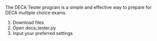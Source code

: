 The DECA Tester program is a simple and effective way to prepare for DECA multiple choice exams. 

1. Download files
2. Open deca_tester.py
3. Input your preferred settings
